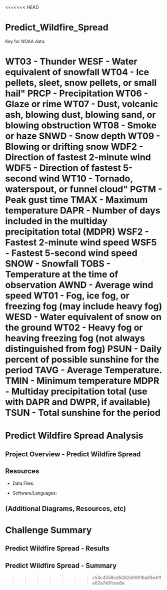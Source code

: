 <<<<<<< HEAD
# Predict_Wildfire_Spread


Key for NOAA data:

WT03 - Thunder
WESF - Water equivalent of snowfall
WT04 - Ice pellets, sleet, snow pellets, or small hail"
PRCP - Precipitation
WT06 - Glaze or rime
WT07 - Dust, volcanic ash, blowing dust, blowing sand, or blowing obstruction
WT08 - Smoke or haze
SNWD - Snow depth
WT09 - Blowing or drifting snow
WDF2 - Direction of fastest 2-minute wind
WDF5 - Direction of fastest 5-second wind
WT10 - Tornado, waterspout, or funnel cloud"
PGTM - Peak gust time
TMAX - Maximum temperature
DAPR - Number of days included in the multiday precipitation total (MDPR)
WSF2 - Fastest 2-minute wind speed
WSF5 - Fastest 5-second wind speed
SNOW - Snowfall
TOBS - Temperature at the time of observation
AWND - Average wind speed
WT01 - Fog, ice fog, or freezing fog (may include heavy fog)
WESD - Water equivalent of snow on the ground
WT02 - Heavy fog or heaving freezing fog (not always distinguished from fog)
PSUN - Daily percent of possible sunshine for the period
TAVG - Average Temperature.
TMIN - Minimum temperature
MDPR - Multiday precipitation total (use with DAPR and DWPR, if available)
TSUN - Total sunshine for the period
=======
# Predict Wildfire Spread Analysis

## Project Overview - Predict Wildfire Spread 

## Resources
-  Data Files:

-  Software/Languages:  

## (Additional Diagrams, Resources, etc)

# Challenge Summary

## Predict Wildfire Spread  - Results


## Predict Wildfire Spread  - Summary
>>>>>>> c54c4558cd5082e00616a83e411a02a7a0fcee8a
